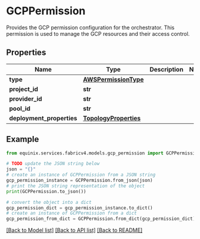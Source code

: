 # GCPPermission

Provides the GCP permission configuration for the orchestrator. This permission is used to manage the GCP resources and their access control. 

## Properties

Name | Type | Description | Notes
------------ | ------------- | ------------- | -------------
**type** | [**AWSPermissionType**](AWSPermissionType.md) |  | 
**project_id** | **str** |  | 
**provider_id** | **str** |  | 
**pool_id** | **str** |  | 
**deployment_properties** | [**TopologyProperties**](TopologyProperties.md) |  | 

## Example

```python
from equinix.services.fabricv4.models.gcp_permission import GCPPermission

# TODO update the JSON string below
json = "{}"
# create an instance of GCPPermission from a JSON string
gcp_permission_instance = GCPPermission.from_json(json)
# print the JSON string representation of the object
print(GCPPermission.to_json())

# convert the object into a dict
gcp_permission_dict = gcp_permission_instance.to_dict()
# create an instance of GCPPermission from a dict
gcp_permission_from_dict = GCPPermission.from_dict(gcp_permission_dict)
```
[[Back to Model list]](../README.md#documentation-for-models) [[Back to API list]](../README.md#documentation-for-api-endpoints) [[Back to README]](../README.md)


